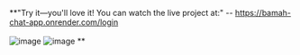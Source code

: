 **"Try it—you'll love it! You can watch the live project at:"    -- https://bamah-chat-app.onrender.com/login
<br/><br/>
![image](https://github.com/user-attachments/assets/93faedc7-4e77-4ce5-8142-890c25aa098f)
![image](https://github.com/user-attachments/assets/310d8098-b17e-4483-b446-eefedfaad200)
**

